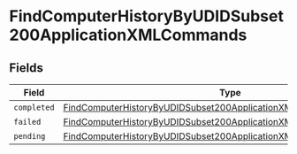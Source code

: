 # FindComputerHistoryByUDIDSubset200ApplicationXMLCommands


## Fields

| Field                                                                                                                                                               | Type                                                                                                                                                                | Required                                                                                                                                                            | Description                                                                                                                                                         |
| ------------------------------------------------------------------------------------------------------------------------------------------------------------------- | ------------------------------------------------------------------------------------------------------------------------------------------------------------------- | ------------------------------------------------------------------------------------------------------------------------------------------------------------------- | ------------------------------------------------------------------------------------------------------------------------------------------------------------------- |
| `completed`                                                                                                                                                         | [FindComputerHistoryByUDIDSubset200ApplicationXMLCommandsCompleted](../../models/operations/findcomputerhistorybyudidsubset200applicationxmlcommandscompleted.md)[] | :heavy_minus_sign:                                                                                                                                                  | N/A                                                                                                                                                                 |
| `failed`                                                                                                                                                            | [FindComputerHistoryByUDIDSubset200ApplicationXMLCommandsFailed](../../models/operations/findcomputerhistorybyudidsubset200applicationxmlcommandsfailed.md)[]       | :heavy_minus_sign:                                                                                                                                                  | N/A                                                                                                                                                                 |
| `pending`                                                                                                                                                           | [FindComputerHistoryByUDIDSubset200ApplicationXMLCommandsPending](../../models/operations/findcomputerhistorybyudidsubset200applicationxmlcommandspending.md)[]     | :heavy_minus_sign:                                                                                                                                                  | N/A                                                                                                                                                                 |